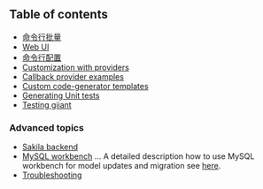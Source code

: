 Table of contents
-----------------

- [命令行批量](20-batches.md)
- [Web UI](21-web-ui.md)
- [命令行配置](25-cli-commands.md)
- [Customization with providers](30-using-providers.md)
- [Callback provider examples](31-callback-provider-examples.md)
- [Custom code-generator templates](32-customizations.md)
- [Generating Unit tests](33-generating-unit-tests.md)
- [Testing giiant](40-testing-giiant.md)


### Advanced topics

- [Sakila backend](50-generate-sakila-backend.md)
- [MySQL workbench](51-using-mysql-workbench.md) ... A detailed description how to use MySQL workbench for model updates and migration see [here](51-using-mysql-workbench.md).
- [Troubleshooting](60-troubleshooting.md)

